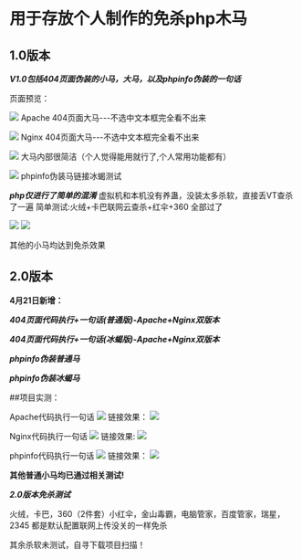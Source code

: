 # 用于存放个人制作的免杀php木马



1.0版本
----
***V1.0包括404页面伪装的小马，大马，以及phpinfo伪装的一句话***

页面预览：

![](https://blog.hackersafe.cn/usr/uploads/2023/04/1272370387.jpg)
Apache 404页面大马---不选中文本框完全看不出来

![](https://blog.hackersafe.cn/usr/uploads/2023/04/3920095714.jpg)
Nginx  404页面大马---不选中文本框完全看不出来

![](https://blog.hackersafe.cn/usr/uploads/2023/04/2289915934.jpg) 
大马内部很简洁（个人觉得能用就行了,个人常用功能都有）

![](https://blog.hackersafe.cn/usr/uploads/2023/04/2677959249.jpg) 
phpinfo伪装马链接冰蝎测试

***php仅进行了简单的混淆***
虚拟机和本机没有养蛊，没装太多杀软，直接丢VT查杀了一遍
简单测试:火绒+卡巴联网云查杀+红伞+360 全部过了

![](https://blog.hackersafe.cn/usr/uploads/2023/04/786935356.jpg) 
![](https://blog.hackersafe.cn/usr/uploads/2023/04/525643061.jpg) 

其他的小马均达到免杀效果

2.0版本
----
**4月21日新增：**

***404页面代码执行+一句话(普通版)-Apache+Nginx双版本***

***404页面代码执行+一句话(冰蝎版)-Apache+Nginx双版本***

***phpinfo伪装普通马***

***phpinfo伪装冰蝎马***



##项目实测：

Apache代码执行一句话
![](https://blog.hackersafe.cn/usr/uploads/2023/04/2615735501.png)
链接效果：
![](https://blog.hackersafe.cn/usr/uploads/2023/04/3934924214.png)

Nginx代码执行一句话
![](https://blog.hackersafe.cn/usr/uploads/2023/04/4103886106.png)
链接效果:
![](https://blog.hackersafe.cn/usr/uploads/2023/04/1664660445.png)

phpinfo代码执行一句话
![](https://blog.hackersafe.cn/usr/uploads/2023/04/1331313457.png)
链接效果：
![](https://blog.hackersafe.cn/usr/uploads/2023/04/3074238730.png)

**其他普通小马均已通过相关测试!**

***2.0版本免杀测试***

火绒，卡巴，360（2件套）小红伞，金山毒霸，电脑管家，百度管家，瑞星，2345 都是默认配置联网上传没关的一样免杀

其余杀软未测试，自寻下载项目扫描！


